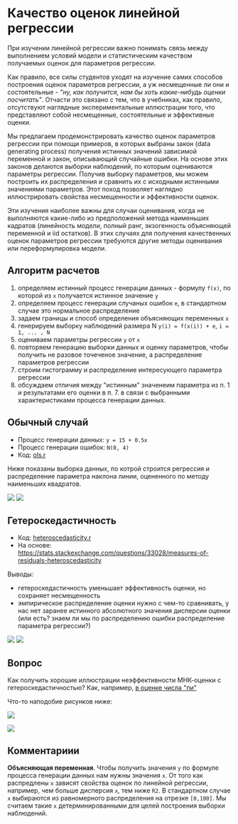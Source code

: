 Качество оценок линейной регрессии 
==================================

При изучении линейной регрессии важно понимать связь между 
выполнением условий модели и статистическим качеством 
получаемых оценок для параметров регрессии. 

Как правило, все силы студентов уходят на изучение самих способов 
построения оценок параметров регрессии, а уж несмещенные ли они 
и состоятельные - *"ну, как получится, нам бы хоть какие-нибудь оценки посчитать"*. 
Отчасти это связано с тем, что в учебниках, как правило, отсутствуют 
наглядные экспериментальные иллюстрации того, что представляют 
собой несмещенные, состоятельные и эффективные оценки.

Мы предлагаем продемонстрировать качество оценок параметров регрессии 
при помощи примеров, в которых выбраны закон (data generating process)
получения истинных значений зависимой переменной и закон, описывающий
случайные ошибки. На основе этих законов делаются выборки наблюдений,
по которым оцениваются параметры регрессии. Получив выборку
параметров, мы можем построить их распределения и сравнить 
их с исходными истинными значениями параметров. Этот поход позволяет 
наглядно иллюстрировать свойства несмещенности и эффективности оценок.  

Эти изучения наиболее важны для случаи оценивания, когда 
не выполняются какие-либо из предположений метода наименьших кадратов 
(линейность модели, полный ранг, экзогенность объясняющей переменной и 
iid остатков). В этих случаях для получения качественных оценок 
параметров регрессии требуются другие методы оценивания или 
переформулировка модели.

Алгоритм расчетов
------------------

1. определяем истинный процесс генерации данных - формулy `f(x)`, 
   по которой из `x` получается истинное значение `y`
2. определяем процесс генерации случаных ошибок `e`, в стандартном случае
   это нормальное  распределение 
3. задаем границы и способ определения объясняющих переменных 
  `x`  
4. генерируем выборку наблюдений размера N `y(i) = f(x(i)) + e`, 
  `i = 1, ... , N`
5. оцениваем параметры регрессии `y` от `х`
6. повторяем генерацию выборки данных и оценку параметров, чтобы получить 
   не разовое точеченое значение, а распределение параметров регрессии
7. строим гистограмму и распределение интересующего параметра регрессии
8. обсуждаем отличия между "истинным" значенеим параметра из п. 1
   и результатами его оценки в п. 7.  в связи с выбранными 
   характеристиками процесса генерации данных.


Обычный случай 
--------------

- Процесс генерации данных: `y = 15 + 0.5x`
- Процесс генерации ошибок: `N(0, 4)`
- Код: [ols.r](ols.r)

Ниже показаны выборка данных, по котрой строится регрессия и 
распределение параметра наклона линии, оцененного по методу 
наименьших квадратов.

![](ols_true_model.png)
![](ols_b1.png)


Гетероскедастичность
--------------------

<!--

![](https://i1.wp.com/itfeature.com/wp-content/uploads/2012/07/preview006.png)

- Процесс генерации y: ...
- Процесс генерации x: ...
- Процесс генерации ошибок: ...
-->

- Код: [heteroscedasticity.r](heteroscedasticity.r)
- На основе: https://stats.stackexchange.com/questions/33028/measures-of-residuals-heteroscedasticity


Выводы:
- гетероскедастичность уменьшает эффективность оценки, но сохраняет несмещенность
- эмпирическое распределение оценки нужно с чем-то сравнивать, 
  у нас нет заранее истинного абсолютного значения дисперсии оценки (или есть?
  знаем ли мы по распределению ошибки распределение параметра регрессии?)

![](hsc1.png)
![](hsc2.png)


Вопрос
------

Как получить хорошие иллюстрации неэффективности МНК-оценки
с гетероскедастичностью? Как, например, [в оценке числа "пи"][pi-sas]

[pi-sas]: https://blogs.sas.com/content/iml/2016/03/14/monte-carlo-estimates-of-pi.html

Что-то наподобие рисунков ниже:

[![](journal.pone.0110257.g002.png)](https://journals.plos.org/plosone/article?id=10.1371/journal.pone.0110257)


[![](https://blogs.sas.com/content/iml/files/2016/03/piMCest1.png)][pi-sas]

Комментариии
------------

**Объясняющая переменная**. Чтобы получить значения `y` по формуле 
процесса генерации данных нам нужны значения `x`. От того как распредлены 
`x` зависят свойства оценок по линейной регрессии, например, чем больше 
дисперсия `x`, тем ниже `R2`.
В стандартном случае `x` выбираются из равномерного распределения 
на отрезке `[0,100]`. Мы считаем такие `x` детерминированными
для целей построения выборки наблюдений.
